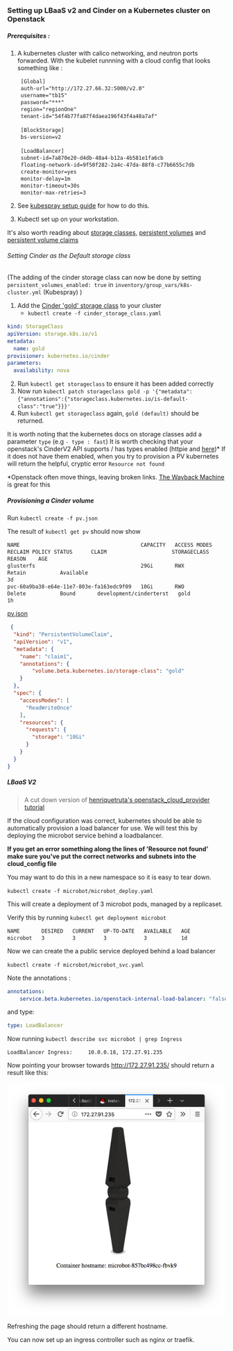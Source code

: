 ### Setting up LBaaS v2 and Cinder on a Kubernetes cluster on Openstack

##### Prerequisites : 

1. A kubernetes cluster with calico networking, and neutron ports forwarded. With the kubelet runnning with a cloud config that looks something like : 

		[Global]
		auth-url="http://172.27.66.32:5000/v2.0"
		username="tb15"
		password="***"
		region="regionOne"
		tenant-id="54f4b77fa87f4daea196f43f4a48a7af"

		[BlockStorage]
		bs-version=v2

		[LoadBalancer]
		subnet-id=7a870e20-d4db-48a4-b12a-4b581e1fa6cb
		floating-network-id=9f50f282-2a4c-47da-88f8-c77b6655c7db
		create-monitor=yes
		monitor-delay=1m
		monitor-timeout=30s
		monitor-max-retries=3

2. See [kubespray setup guide](kubespray.md) for how to do this.

3. Kubectl set up on your workstation.

It's also worth reading about [storage classes](https://kubernetes.io/docs/concepts/storage/storage-classes/), [persistent volumes](https://kubernetes.io/docs/concepts/storage/persistent-volumes/) and [persistent volume claims](https://kubernetes.io/docs/concepts/storage/persistent-volumes/#persistentvolumeclaims) 


###### Setting Cinder as the Default storage class 

(The adding of the cinder storage class can now be done by setting `persistent_volumes_enabled: true` in `inventory/group_vars/k8s-cluster.yml` (Kubespray) )

1. Add the [Cinder 'gold' storage class](cinder_storage_class.yaml) to your cluster
	* `kubectl create -f cinder_storage_class.yaml`

```yaml
kind: StorageClass
apiVersion: storage.k8s.io/v1
metadata:
  name: gold
provisioner: kubernetes.io/cinder
parameters:
  availability: nova
```

2. Run `kubectl get storageclass` to ensure it has been added correctly
3. Now run `kubectl patch storageclass gold -p '{"metadata": {"annotations":{"storageclass.kubernetes.io/is-default-class":"true"}}}'` 
4. Run `kubectl get storageclass` again, `gold (default)` should be returned. 

It is worth noting that the kubernetes docs on storage classes add a parameter `type` (e.g ` - type : fast `) It is worth checking that your openstack's CinderV2 API supports / has types enabled (httpie and [here](https://developer.openstack.org/api-ref/block-storage/v2/#list-all-volume-types-for-v2))* If it does not have them enabled, when you try to provision a PV kubernetes will return the helpful, cryptic error `Resource not found`

*Openstack often move things, leaving broken links. [The Wayback Machine](https://archive.org/web/) is great for this

##### Provisioning a Cinder volume 


Run `kubectl create -f pv.json` 

The result of `kubectl get pv` should now show 

```
NAME                                       CAPACITY   ACCESS MODES   RECLAIM POLICY STATUS      CLAIM                     STORAGECLASS   REASON    AGE
glusterfs                                  29Gi       RWX            Retain           Available                                                      3d
pvc-60a9ba38-e64e-11e7-803e-fa163edc9f09   10Gi       RWO            Delete           Bound       development/cinderterst   gold                     1h

```
[pv.json](pv.json)

```json
 {
  "kind": "PersistentVolumeClaim",
  "apiVersion": "v1",
  "metadata": {
    "name": "claim1",
    "annotations": {
        "volume.beta.kubernetes.io/storage-class": "gold"
    }
  },
  "spec": {
    "accessModes": [
      "ReadWriteOnce"
    ],
    "resources": {
      "requests": {
        "storage": "10Gi"
      }
    }
  }
}
```

##### LBaaS V2 

> A cut down version of [henriquetruta's openstack_cloud_provider tutorial](https://github.com/henriquetruta/kubernetes-tutorials/tree/master/openstack_cloud_provider)

If the cloud configuration was correct, kubernetes should be able to automatically provision a load balancer for use. We will test this by deploying the microbot service behind a loadbalancer.

**If you get an error something along the lines of 'Resource not found' make sure you've put the correct networks and subnets into the cloud_config file**

You may want to do this in a new namespace so it is easy to tear down. 

`kubectl create -f microbot/microbot_deploy.yaml` 

This will create a deployment of 3 microbot pods, managed by a replicaset. 

Verify this by running `kubectl get deployment microbot`

```
NAME       DESIRED   CURRENT   UP-TO-DATE   AVAILABLE   AGE
microbot   3         3         3            3           1d
```

Now we can create the a public service deployed behind a load balancer 

`kubectl create -f microbot/microbot_svc.yaml`

Note the annotations :

```yaml
annotations:
    service.beta.kubernetes.io/openstack-internal-load-balancer: "false"
```

and type: 
```yaml
type: LoadBalancer
```
Now running `kubectl describe svc microbot | grep Ingress` 

```
LoadBalancer Ingress:     10.0.0.18, 172.27.91.235
```

Now pointing your browser towards http://172.27.91.235/ should return a result like this:


![Microbot](microbot.png "Microbot")

Refreshing the page should return a different hostname. 

You can now set up an ingress controller such as nginx or traefik. 